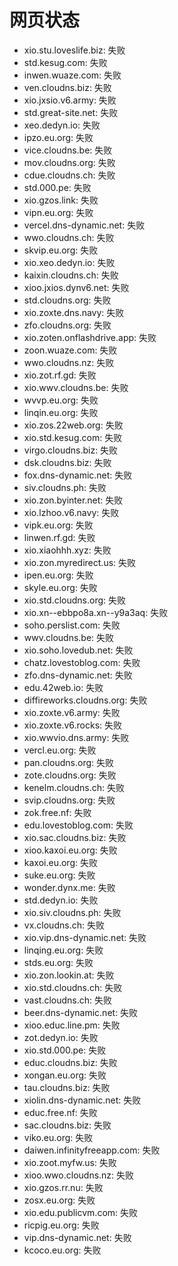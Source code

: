 # 网页状态
- xio.stu.loveslife.biz: 失败
- std.kesug.com: 失败
- inwen.wuaze.com: 失败
- ven.cloudns.biz: 失败
- xio.jxsio.v6.army: 失败
- std.great-site.net: 失败
- xeo.dedyn.io: 失败
- ipzo.eu.org: 失败
- vice.cloudns.be: 失败
- mov.cloudns.org: 失败
- cdue.cloudns.ch: 失败
- std.000.pe: 失败
- xio.gzos.link: 失败
- vipn.eu.org: 失败
- vercel.dns-dynamic.net: 失败
- wwo.cloudns.ch: 失败
- skvip.eu.org: 失败
- xio.xeo.dedyn.io: 失败
- kaixin.cloudns.ch: 失败
- xioo.jxios.dynv6.net: 失败
- std.cloudns.org: 失败
- xio.zoxte.dns.navy: 失败
- zfo.cloudns.org: 失败
- xio.zoten.onflashdrive.app: 失败
- zoon.wuaze.com: 失败
- wwo.cloudns.nz: 失败
- xio.zot.rf.gd: 失败
- xio.wwv.cloudns.be: 失败
- wvvp.eu.org: 失败
- linqin.eu.org: 失败
- xio.zos.22web.org: 失败
- xio.std.kesug.com: 失败
- virgo.cloudns.biz: 失败
- dsk.cloudns.biz: 失败
- fox.dns-dynamic.net: 失败
- siv.cloudns.ph: 失败
- xio.zon.byinter.net: 失败
- xio.lzhoo.v6.navy: 失败
- vipk.eu.org: 失败
- linwen.rf.gd: 失败
- xio.xiaohhh.xyz: 失败
- xio.zon.myredirect.us: 失败
- ipen.eu.org: 失败
- skyle.eu.org: 失败
- xio.std.cloudns.org: 失败
- xio.xn--ebbpo8a.xn--y9a3aq: 失败
- soho.perslist.com: 失败
- wwv.cloudns.be: 失败
- xio.soho.lovedub.net: 失败
- chatz.lovestoblog.com: 失败
- zfo.dns-dynamic.net: 失败
- edu.42web.io: 失败
- diffireworks.cloudns.org: 失败
- xio.zoxte.v6.army: 失败
- xio.zoxte.v6.rocks: 失败
- xio.wwvio.dns.army: 失败
- vercl.eu.org: 失败
- pan.cloudns.org: 失败
- zote.cloudns.org: 失败
- kenelm.cloudns.ch: 失败
- svip.cloudns.org: 失败
- zok.free.nf: 失败
- edu.lovestoblog.com: 失败
- xio.sac.cloudns.biz: 失败
- xioo.kaxoi.eu.org: 失败
- kaxoi.eu.org: 失败
- suke.eu.org: 失败
- wonder.dynx.me: 失败
- std.dedyn.io: 失败
- xio.siv.cloudns.ph: 失败
- vx.cloudns.ch: 失败
- xio.vip.dns-dynamic.net: 失败
- linqing.eu.org: 失败
- stds.eu.org: 失败
- xio.zon.lookin.at: 失败
- xio.std.cloudns.ch: 失败
- vast.cloudns.ch: 失败
- beer.dns-dynamic.net: 失败
- xioo.educ.line.pm: 失败
- zot.dedyn.io: 失败
- xio.std.000.pe: 失败
- educ.cloudns.biz: 失败
- xongan.eu.org: 失败
- tau.cloudns.biz: 失败
- xiolin.dns-dynamic.net: 失败
- educ.free.nf: 失败
- sac.cloudns.biz: 失败
- viko.eu.org: 失败
- daiwen.infinityfreeapp.com: 失败
- xio.zoot.myfw.us: 失败
- xioo.wwo.cloudns.nz: 失败
- xio.gzos.rr.nu: 失败
- zosx.eu.org: 失败
- xio.edu.publicvm.com: 失败
- ricpig.eu.org: 失败
- vip.dns-dynamic.net: 失败
- kcoco.eu.org: 失败
